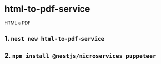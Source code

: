 # html-to-pdf-service
HTML a PDF


## 1. `nest new html-to-pdf-service`


## 2. `npm install @nestjs/microservices puppeteer`